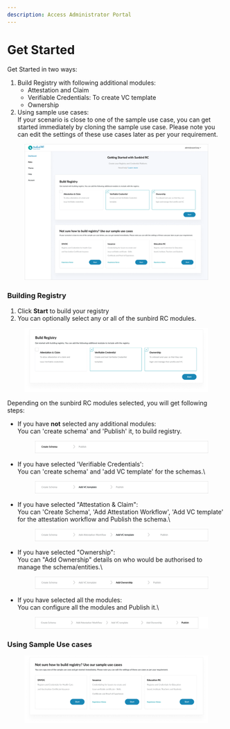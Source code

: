 ```yaml
---
description: Access Administrator Portal
---
```


# Get Started

Get Started in two ways:

1. Build Registry with following additional modules:
   * Attestation and Claim
   * Verifiable Credentials: To create VC template&#x20;
   * Ownership
2. Using sample use cases: \
   If your scenario is close to one of the sample use case, you can get started immediately by cloning the sample use case. Please note you can edit the settings of these use cases later as per your requirement.

<figure><img src="../../../../.gitbook/assets/image (3) (1) (2).png" alt=""><figcaption></figcaption></figure>

### Building Registry

1. Click **Start** to build your registry
2. You can optionally select any or all of the sunbird RC modules.

<figure><img src="../../../../.gitbook/assets/image (23).png" alt=""><figcaption></figcaption></figure>

Depending on the sunbird RC modules selected, you will get following steps:

*   If you have **not** selected any additional modules:\
    You can 'create schema' and 'Publish' it, to build registry.

    <figure><img src="../../../../.gitbook/assets/image (3) (2).png" alt=""><figcaption></figcaption></figure>
*   If you have selected 'Verifiable Credentials':\
    You can 'create schema' and 'add VC template' for the schemas.\


    <figure><img src="../../../../.gitbook/assets/image (1) (4).png" alt=""><figcaption></figcaption></figure>
*   If you have selected "Attestation & Claim":\
    You can 'Create Schema', 'Add Attestation Workflow', 'Add VC template' for the attestation workflow and Publish the schema.\


    <figure><img src="../../../../.gitbook/assets/image (21).png" alt=""><figcaption></figcaption></figure>
*   If you have selected "Ownership":\
    You can "Add Ownership" details on who would be authorised to manage the schema/entities.\


    <figure><img src="../../../../.gitbook/assets/image (19).png" alt=""><figcaption></figcaption></figure>
*   If you have selected all the modules:\
    You can configure all the modules and Publish it.\


    <figure><img src="../../../../.gitbook/assets/image (15) (4).png" alt=""><figcaption></figcaption></figure>

### Using Sample Use cases

<figure><img src="../../../../.gitbook/assets/image (2) (1).png" alt=""><figcaption></figcaption></figure>
